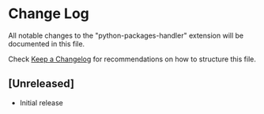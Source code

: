 # Change Log

All notable changes to the "python-packages-handler" extension will be documented in this file.

Check [Keep a Changelog](http://keepachangelog.com/) for recommendations on how to structure this file.

## [Unreleased]

- Initial release
